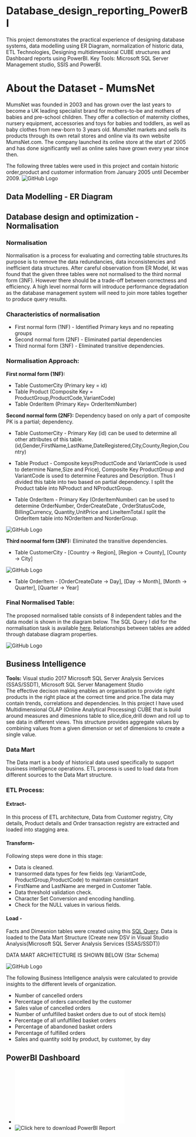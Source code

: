 # Database_design_reporting_PowerBI
This project demonstrates the practical experience of designing database systems, data modelling using ER Diagram, normalization of historic data, ETL Technologies, Designing multidimensional CUBE structures and Dashboard reports using PowerBI. 
Key Tools: Microsoft SQL Server Management studio, SSIS and PowerBI.
# About the Dataset - MumsNet 
MumsNet was founded in 2003 and has grown over the last years to become a UK leading specialist brand for mothers-to-be and mothers of babies and pre-school children. They offer a collection of maternity clothes, nursery equipment, accessories and toys for babies and toddlers, as well as baby clothes from new-born to 3 years old. MumsNet markets and sells its products through its own retail stores and online via its own website MumsNet.com. The company launched its online store at the start of 2005 and has done significantly well as online sales have grown every year since then.

The following three tables were used in this project and contain historic order,product and customer information from January 2005 until December 2009.
![GitHub Logo](/Diagrams/OriginalTables.png)

## Data Modelling - ER Diagram
## Database design and optimization - Normalisation
### Normalisation
Normalisation is a process for evaluating and correcting table structures.Its purpose is to remove the data redundancies, data inconsistencies and inefficient data structures. After careful observation from ER Model, ikt was found that the  given three tables were not normalised to the third normal form (3NF). However there should be a trade-off between correctness and efficiency. A high level normal form will introduce performance degradation as the database management system will need to join more tables together to produce query results. 
### Characteristics of normalisation
* First normal form (1NF) - Identified Primary keys and no repeating groups
* Second normal form (2NF) - Eliminated partial dependencies
* Third normal form (3NF) - Eliminated transitive dependencies. 

### Normalisation Approach:
**First normal form (1NF):**
* Table CustomerCity (Primary key = id)
* Table Product (Composite Key = ProductGroup,ProductCode,VariantCode)
* Table OrderItem (Primary Key= OrderItemNumber)

**Second normal form (2NF):**
Dependency based on only a part of composite PK is a partial; dependency.
* Table CustomerCity - Primary Key (id) can be used to determine all other attributes of this table. (id,Gender,FirstName,LastName,DateRegistered,City,County,Region,Country)

* Table Product - Composite keys(ProductCode and VariantCode is used to determine Name,Size and Price), Composite Key ProductGroup and VariantCode is used to determine Features and Description. Thus I divided this table into two based on partial dependency. I split the Product table into NProduct and NProductGroup.


* Table OrderItem - Primary Key (OrderItemNumber) can be used to determine OrderNumber, OrderCreateDate , OrderStatusCode, BillingCurrency, Quantity,UnitPrice and LineItemTotal.I split the OrderItem table into NOrderItem and NorderGroup. 

![GitHub Logo](/Diagrams/2NF_Order.png)

**Third noormal form (3NF):**
Eliminated the transitive dependencies. 
* Table CustomerCity - [Country → Region], [Region → County], [County → City]

![GitHub Logo](/Diagrams/3NF_CustomerCity.png)
* Table OrderItem - [OrderCreateDate → Day], [Day → Month], [Month → Quarter], [Quarter → Year]

### Final Normalised Table: 

The proposed normalised table consists of 8 independent tables and the data model is shown in the diagram below. The SQL Query I did for the normalisation task is available  [here](https://github.com/HishamParol/Database_design_reporting_PowerBI/blob/main/Normalized_Tables.sql). Relationships between tables are added through database diagram properties. 

![GitHub Logo](/Diagrams/Normalized_Table.png)


## Business Intelligence
**Tools:** Visual studio 2017 Microsoft SQL Server Analysis Services (SSAS/SSDT), Microsoft SQL Server Management Studio </br>
The effective decison making enables an organisation to provide right products in the right place at the correct time and price.The data may contain trends, correlations and dependencies. In this project I have used Multidimensional OLAP (Online Analytical Processing) CUBE that is build around measures and dimesnions table to slice,dice,drill down and roll up to see data in different views. This structure provides aggregate values by combining values from a given dimension or set of dimensions to create a single value. 
### Data Mart
The Data mart is a body of historical data used specifically  to support business intelligence operations. ETL process is used to load data from different sources to the Data Mart structure. 
### ETL Process:
#### Extract- 
In this process of ETL architecture, Data from Customer registry, City details, Product details and Order transaction registry are extracted and loaded into stagging area.
#### Transform- 
Following steps were done in this stage:
* Data is cleaned.
* transormed data types for few fields (eg: VariantCode, ProductGroup,ProductCode) to maintain consistant
* FirstName and LastName are merged in Customer Table.
* Data threshold validation check.
* Character Set Conversion and encoding handling.
* Check for the NULL values in various fields.
#### Load -
Facts and Dimesnion tables were created using this [SQL Query](https://github.com/HishamParol/Database_design_reporting_PowerBI/blob/main/DimAndFactTablesQuery.sql). Data is loaded to the Data Mart Structure (Create new DSV in Visual Studio Analysis(Microsoft SQL Server Analysis Services (SSAS/SSDT))

DATA MART ARCHITECTURE IS SHOWN BELOW (Star Schema)

![GitHub Logo](/Diagrams/CUBE_Structure.png)


The following Business Intelligence analysis  were calculated to provide insights to the different levels of organization. 
* Number of cancelled orders
* Percentage of orders cancelled by the customer
* Sales value of cancelled orders
* Number of unfulfilled basket orders due to out of stock item(s)
* Percentage of all unfulfilled basket orders
* Percentage of abandoned basket orders
* Percentage of fulfilled orders
* Sales and quantity sold by product, by customer, by day

## PowerBI Dashboard
* ![Click here to see PowerBI Dashboard](/PowerBI/BI_Report.pdf)
* ![Click here to download PowerBI Report](https://github.com/HishamParol/Database_design_reporting_PowerBI/blob/main/PowerBI/BI_Report.pbix)

